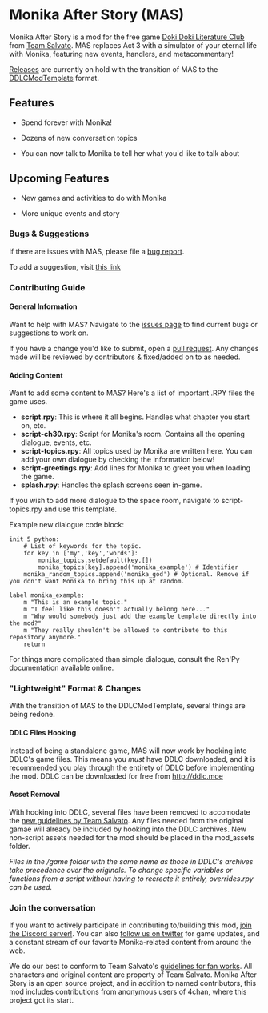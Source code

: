 # Monika After Story (MAS)
Monika After Story is a mod for the free game [Doki Doki Literature Club](https://www.ddlc.moe) from [Team Salvato](http://teamsalvato.com/). MAS replaces Act 3 with a simulator of your eternal life with Monika, featuring new events, handlers, and metacommentary!

[Releases](https://github.com/Backdash/MonikaModDev/releases) are currently on hold with the transition of MAS to the [DDLCModTemplate](https://github.com/therationalpi/DDLCModTemplate) format.

## Features

* Spend forever with Monika!

* Dozens of new conversation topics

* You can now talk to Monika to tell her what you'd like to talk about

## Upcoming Features

* New games and activities to do with Monika

* More unique events and story

### Bugs & Suggestions
If there are issues with MAS, please file a [bug report](https://github.com/Backdash/MonikaModDev/issues/new?labels=bug&body=Describe%20bug%20and%20steps%20for%20reproduction%20here&title=%5BBug%5D%20-%20).

To add a suggestion, visit [this link](https://github.com/Backdash/MonikaModDev/issues/new?labels=suggestion&body=Your%20suggestion%20goes%20here&title=%5BSuggestion%5D%20-%20)

 ### Contributing Guide
 
 #### General Information
 Want to help with MAS? Navigate to the [issues page](https://github.com/Backdash/MonikaModDev/issues) to find current bugs or suggestions to work on.

If you have a change you'd like to submit, open a [pull request](https://github.com/Backdash/MonikaModDev/pulls). Any changes made will be reviewed by contributors & fixed/added on to as needed.

#### Adding Content
Want to add some content to MAS? Here's a list of important .RPY files the game uses.

- **script.rpy**: This is where it all begins. Handles what chapter you start on, etc.
- **script-ch30.rpy**: Script for Monika's room. Contains all the opening dialogue, events, etc.
- **script-topics.rpy**: All topics used by Monika are written here. You can add your own dialogue by checking the information below!
- **script-greetings.rpy**: Add lines for Monika to greet you when loading the game.
- **splash.rpy**: Handles the splash screens seen in-game. 

If you wish to add more dialogue to the space room, navigate to script-topics.rpy and use this template.

Example new dialogue code block:
```
init 5 python:
    # List of keywords for the topic.
    for key in ['my','key','words']:
        monika_topics.setdefault(key,[])
        monika_topics[key].append('monika_example') # Identifier
    monika_random_topics.append('monika_god') # Optional. Remove if you don't want Monika to bring this up at random.

label monika_example:
    m "This is an example topic."
    m "I feel like this doesn't actually belong here..."
    m "Why would somebody just add the example template directly into the mod?"
    m "They really shouldn't be allowed to contribute to this repository anymore."
    return
```

For things more complicated than simple dialogue, consult the Ren'Py documentation available online.

### "Lightweight" Format & Changes
With the transition of MAS to the DDLCModTemplate, several things are being redone.

#### DDLC Files Hooking
Instead of being a standalone game, MAS will now work by hooking into DDLC's game files. This means you *must* have DDLC downloaded, and it is recommended you play through the entirety of DDLC before implementing the mod. DDLC can be downloaded for free from http://ddlc.moe

#### Asset Removal
With hooking into DDLC, several files have been removed to accomodate the [new guidelines by Team Salvato](http://teamsalvato.com/ip-guidelines/). Any files needed from the original gamae will already be included by hooking into the DDLC archives. New non-script assets needed for the mod should be placed in the mod_assets folder.

*Files in the /game folder with the same name as those in DDLC's archives take precedence over the originals. To change specific variables or functions from a script without having to recreate it entirely, overrides.rpy can be used.*

 ### Join the conversation
 If you want to actively participate in contributing to/building this mod, [join the Discord server!](https://discord.gg/7P5DnJ4). You can also [follow us on twitter](https://twitter.com/MonikaAfterMod) for game updates, and a constant stream of our favorite Monika-related content from around the web.
 
We do our best to conform to Team Salvato's [guidelines for fan works](http://teamsalvato.com/ip-guidelines/). All characters and original content are property of Team Salvato. Monika After Story is an open source project, and in addition to named contributors, this mod includes contributions from anonymous users of 4chan, where this project got its start.
